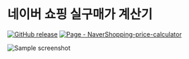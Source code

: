 # 네이버 쇼핑 실구매가 계산기

[![GitHub release](https://img.shields.io/github/release/eungangku/NaverShopping-price-calculator?include_prereleases=&sort=semver)](https://github.com/eungangku/NaverShopping-price-calculator/releases/)
[![Page - NaverShopping-price-calculator](https://img.shields.io/badge/Page-NaverShopping--price--calculator-2ea44f)](https://eungangku.github.io/NaverShopping-price-calculator/)

![Sample screenshot](https://i.imgur.com/jU741vK.png "Sample screenshot")

